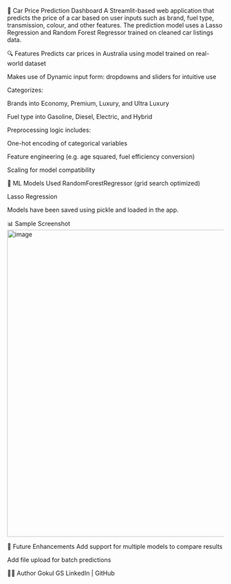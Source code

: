 🚗 Car Price Prediction Dashboard
A Streamlit-based web application that predicts the price of a car based on user inputs such as brand, fuel type, transmission, colour, and other features.
The prediction model uses a Lasso Regression and Random Forest Regressor trained on cleaned car listings data.

🔍 Features
Predicts car prices in Australia using model trained on real-world dataset

Makes use of Dynamic input form: dropdowns and sliders for intuitive use

Categorizes:

Brands into Economy, Premium, Luxury, and Ultra Luxury

Fuel type into Gasoline, Diesel, Electric, and Hybrid

Preprocessing logic includes:

One-hot encoding of categorical variables

Feature engineering (e.g. age squared, fuel efficiency conversion)

Scaling for model compatibility

🧠 ML Models Used
RandomForestRegressor (grid search optimized)

Lasso Regression

Models have been saved using pickle and loaded in the app.

📊 Sample Screenshot
<img width="522" height="715" alt="image" src="https://github.com/user-attachments/assets/d80de2ab-d77d-44f5-ad71-2fd5d9474767" />


🧠 Future Enhancements
Add support for multiple models to compare results


Add file upload for batch predictions

👨‍💻 Author
Gokul GS
LinkedIn | GitHub

